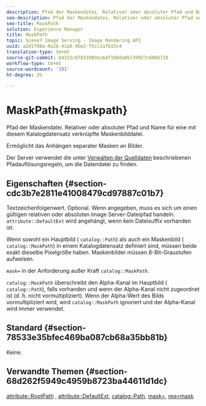 ```yaml
---
description: Pfad der Maskendatei. Relativer oder absoluter Pfad und Name für eine mit diesem Katalogdatensatz verknüpfte Maskenbilddatei.
seo-description: Pfad der Maskendatei. Relativer oder absoluter Pfad und Name für eine mit diesem Katalogdatensatz verknüpfte Maskenbilddatei.
seo-title: MaskPath
solution: Experience Manager
title: MaskPath
topic: Scene7 Image Serving - Image Rendering API
uuid: a2d1f08a-0a26-41a6-9be2-f5cc2afb15c4
translation-type: tm+mt
source-git-commit: b4331c6f033903ec64f168da0b739927c6066710
workflow-type: tm+mt
source-wordcount: '191'
ht-degree: 3%

---
```



# MaskPath{#maskpath}

Pfad der Maskendatei. Relativer oder absoluter Pfad und Name für eine mit diesem Katalogdatensatz verknüpfte Maskenbilddatei.

Ermöglicht das Anhängen separater Masken an Bilder.

Der Server verwendet die unter [Verwalten der Quelldaten](/help/aem-is-ir-api/is-api/image-serving-api-ref/c-configuration-and-administration/c-configuration-and-administration.md) beschriebenen Pfadauflösungsregeln, um die Datendatei zu finden.

## Eigenschaften {#section-cdc3b7e2811e41008479cd97887c01b7}

Textzeichenfolgenwert. Optional. Wenn angegeben, muss es sich um einen gültigen relativen oder absoluten Image Server-Dateipfad handeln. `attribute::DefaultExt` wird angehängt, wenn kein Dateisuffix vorhanden ist.

Wenn sowohl ein Hauptbild ( `catalog::Path`) als auch ein Maskenbild ( `catalog::MaskPath`) in einem Katalogdatensatz definiert sind, müssen beide exakt dieselbe Pixelgröße haben. Maskenbilder müssen 8-Bit-Graustufen aufweisen.

`mask=` in der Anforderung außer Kraft  `catalog::MaskPath`.

`catalog::MaskPath` überschreibt den Alpha-Kanal im Hauptbild (  `catalog::Path`), falls vorhanden und wenn der Alpha-Kanal nicht zugeordnet ist (d. h. nicht vormultipliziert). Wenn der Alpha-Wert des Bilds vormultipliziert wird, wird `catalog::MaskPath` ignoriert und der Alpha-Kanal wird immer verwendet.

## Standard {#section-78533e35bfec469ba087cb68a35bb81b}

Keine.

## Verwandte Themen {#section-68d262f5949c4959b8723ba44611d1dc}

[attribute::RootPath](/help/aem-is-ir-api/is-api/image-catalog/image-serving-api-ref/c-image-catalog-reference/c-attributes-reference/r-rootpath.md) ,  [attribute::DefaultExt](/help/aem-is-ir-api/is-api/image-catalog/image-serving-api-ref/c-image-catalog-reference/c-attributes-reference/r-defaultext.md),  [catalog::Path](../../../../../../is-api/image-catalog/image-serving-api-ref/c-image-catalog-reference/c-image-svg-data-reference/c-image-data-reference/r-path-cat.md#reference-306afcaff172440ca81b85da8d78213c),  [mask=](/help/aem-is-ir-api/is-api/http-ref/image-serving-api-ref/c-http-protocol-reference/c-command-reference/r-mask.md),  [req=mask](/help/aem-is-ir-api/is-api/http-ref/image-serving-api-ref/c-http-protocol-reference/c-command-reference/r-req/r-req.md)
